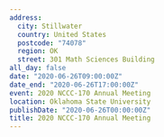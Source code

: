 ```yaml
---
address:
  city: Stillwater
  country: United States
  postcode: "74078"
  region: OK
  street: 301 Math Sciences Building
all_day: false
date: "2020-06-26T09:00:00Z"
date_end: "2020-06-26T17:00:00Z"
event: 2020 NCCC-170 Annual Meeting
location: Oklahoma State University
publishDate: "2020-06-26T00:00:00Z"
title: 2020 NCCC-170 Annual Meeting
---
```


